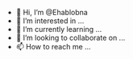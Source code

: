 - 👋 Hi, I’m @Ehablobna
- 👀 I’m interested in ...
- 🌱 I’m currently learning ...
- 💞️ I’m looking to collaborate on ...
- 📫 How to reach me ...

<!---
Ehablobna/Ehablobna is a ✨ special ✨ repository because its `README.md` (this file) appears on your GitHub profile.
You can click the Preview link to take a look at your changes.
--->
